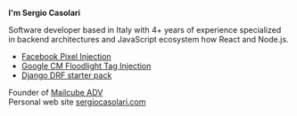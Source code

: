 **I'm Sergio Casolari** 

Software developer based in Italy with 4+ years of experience specialized in backend architectures and JavaScript ecosystem how React and Node.js.

- [Facebook Pixel Injection](https://www.npmjs.com/package/facebook-pixel-event-injection)
- [Google CM Floodlight Tag Injection](https://www.npmjs.com/package/google-fls)
- [Django DRF starter pack](https://github.com/scasolari/Django-DRF-starter-pack)

Founder of [Mailcube ADV](https://mailcube.placedv.com)</br>
Personal web site [sergiocasolari.com](https://sergiocasolari.com)
